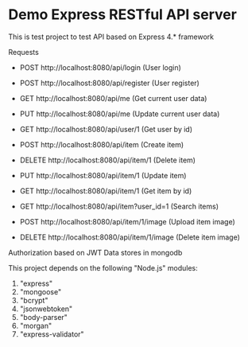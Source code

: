# Demo Express RESTful API server
This is test project to test API based on Express 4.* framework

Requests
- POST http://localhost:8080/api/login  (User login)
- POST http://localhost:8080/api/register (User register)

- GET http://localhost:8080/api/me (Get current user data)
- PUT http://localhost:8080/api/me (Update current user data)
- GET http://localhost:8080/api/user/1 (Get user by id)

- POST http://localhost:8080/api/item (Create item)
- DELETE http://localhost:8080/api/item/1 (Delete item)
- PUT http://localhost:8080/api/item/1 (Update item)
- GET http://localhost:8080/api/item/1 (Get item by id)
- GET http://localhost:8080/api/item?user_id=1 (Search items)

- POST http://localhost:8080/api/item/1/image (Upload item image)
- DELETE http://localhost:8080/api/item/1/image (Delete item image)

Authorization based on JWT
Data stores in mongodb

This project depends on the following "Node.js" modules:
1. "express"
2. "mongoose"
3. "bcrypt"
4. "jsonwebtoken"
5. "body-parser"
6. "morgan"
7. "express-validator"
